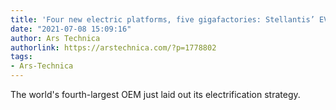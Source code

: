 ```yaml
---
title: 'Four new electric platforms, five gigafactories: Stellantis’ EV plan'
date: "2021-07-08 15:09:16"
author: Ars Technica
authorlink: https://arstechnica.com/?p=1778802
tags:
- Ars-Technica
---
```

The world's fourth-largest OEM just laid out its electrification strategy.